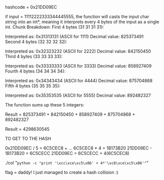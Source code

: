 hashcode = 0x21DD09EC

if input = 11112222333344445555, the function will casts the input char string into an int*, meaning it interprets
every 4 bytes of the input as a single int.
Chunk Breakdown:
First 4 bytes (31 31 31 31):

Interpreted as: 0x31313131 (ASCII for 1111)
Decimal value: 825373491
Second 4 bytes (32 32 32 32):

Interpreted as: 0x32323232 (ASCII for 2222)
Decimal value: 842150450
Third 4 bytes (33 33 33 33):

Interpreted as: 0x33333333 (ASCII for 3333)
Decimal value: 858927409
Fourth 4 bytes (34 34 34 34):

Interpreted as: 0x34343434 (ASCII for 4444)
Decimal value: 875704868
Fifth 4 bytes (35 35 35 35):

Interpreted as: 0x35353535 (ASCII for 5555)
Decimal value: 892482327

The function sums up these 5 integers:

Result = 825373491 + 842150450 + 858927409 + 875704868 + 892482327

Result = 4298630545

TO GET TO THE HASH

0x21DD09EC / 5 = 6C5CEC8 + ...
6C5CEC8 * 4 = 1B173B20
21DD09EC - 1B173B20 = 6C5CECC
21DD09EC = 6C5CECC + 4(6C5CEC8) 

./col "`python -c "print '\xcc\xce\xc5\x06' + 4*'\xc8\xce\xc5\x06'"`"

flag = daddy! I just managed to create a hash collision :)
